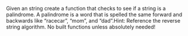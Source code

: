 Given an string create a function that checks to see if a string is a palindrome. A palindrome is a word that is spelled the same forward and backwards like “racecar”, “mom”, and “dad”.Hint: Reference the reverse string algorithm. No built functions unless absolutely needed!
